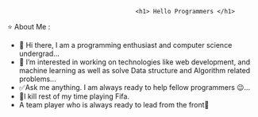                                  		<h1> Hello Programmers </h1>

⭐ About Me : 

- 👋 Hi there, I am a programming enthusiast and computer science undergrad...
- 👀 I’m interested in working on technologies like  web development, and machine learning as well as solve Data structure and Algorithm related problems...
- ✅Ask me anything. I am always ready to help fellow programmers 😉...
- 🏏I kill rest of my time playing Fifa.
- A team player who is always ready to lead from the front🫡

<!---
Vengeance2001/Vengeance2001 is a ✨ special ✨ repository because its `README.md` (this file) appears on your GitHub profile.
You can click the Preview link to take a look at your changes.
--->
